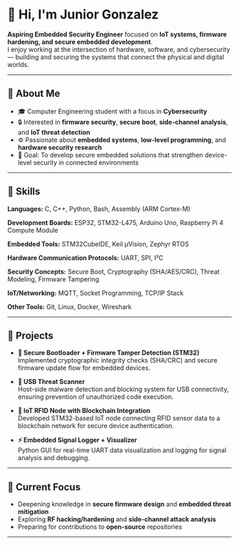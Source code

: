 # 👋 Hi, I'm Junior Gonzalez

**Aspiring Embedded Security Engineer** focused on **IoT systems, firmware hardening, and secure embedded development**.  
I enjoy working at the intersection of hardware, software, and cybersecurity — building and securing the systems that connect the physical and digital worlds.

---

## 🧩 About Me
- 🎓 Computer Engineering student with a focus in **Cybersecurity**
- 🔒 Interested in **firmware security**, **secure boot**, **side-channel analysis**, and **IoT threat detection**
- ⚙️ Passionate about **embedded systems**, **low-level programming**, and **hardware security research**
- 🎯 Goal: To develop secure embedded solutions that strengthen device-level security in connected environments

---

## 🧠 Skills
**Languages:** C, C++, Python, Bash, Assembly (ARM Cortex-M)  

**Development Boards:** ESP32, STM32-L475, Arduino Uno, Raspberry Pi 4 Compute Module

**Embedded Tools:** STM32CubeIDE, Keil µVision, Zephyr RTOS

**Hardware Communication Protocols:** UART, SPI, I²C

**Security Concepts:** Secure Boot, Cryptography (SHA/AES/CRC), Threat Modeling, Firmware Tampering

**IoT/Networking:** MQTT, Socket Programming, TCP/IP Stack

**Other Tools:** Git, Linux, Docker, Wireshark

---

## 🧪 Projects
- **🔐 Secure Bootloader + Firmware Tamper Detection (STM32)**  
  Implemented cryptographic integrity checks (SHA/CRC) and secure firmware update flow for embedded devices.

- **🧠 USB Threat Scanner**  
  Host-side malware detection and blocking system for USB connectivity, ensuring prevention of unauthorized code execution.
  
- **📶 IoT RFID Node with Blockchain Integration**  
  Developed STM32-based IoT node connecting RFID sensor data to a blockchain network for secure device authentication.

- **⚡ Embedded Signal Logger + Visualizer**  
  Python GUI for real-time UART data visualization and logging for signal analysis and debugging.

---

## 🌱 Current Focus
- Deepening knowledge in **secure firmware design** and **embedded threat mitigation**
- Exploring **RF hacking/hardening** and **side-channel attack analysis**
- Preparing for contributions to **open-source** repositories

---
